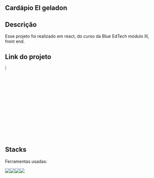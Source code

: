 ## Cardápio El geladon

## Descrição
Esse projeto foi realizado em react, do curso da Blue EdTech módulo III, front end. 

## Link do projeto
<a href="https://thabatagcampos.github.io/Cardapio-El-Geladon/" target="_blank"><img style="width:6%" src="./assets/images/morango-com-leite-condensado.png" alt="ElGeladonIcon"></a>

## Stacks
Ferramentas usadas:
<div style="display:flex">
<img src="https://img.icons8.com/color/48/000000/javascript--v1.png"/>
<img src="https://img.icons8.com/color/48/000000/html-5--v2.png"/>
<img src="https://img.icons8.com/color/48/000000/css3.png"/>
<img src="https://img.icons8.com/office/46/000000/react.png"/>

